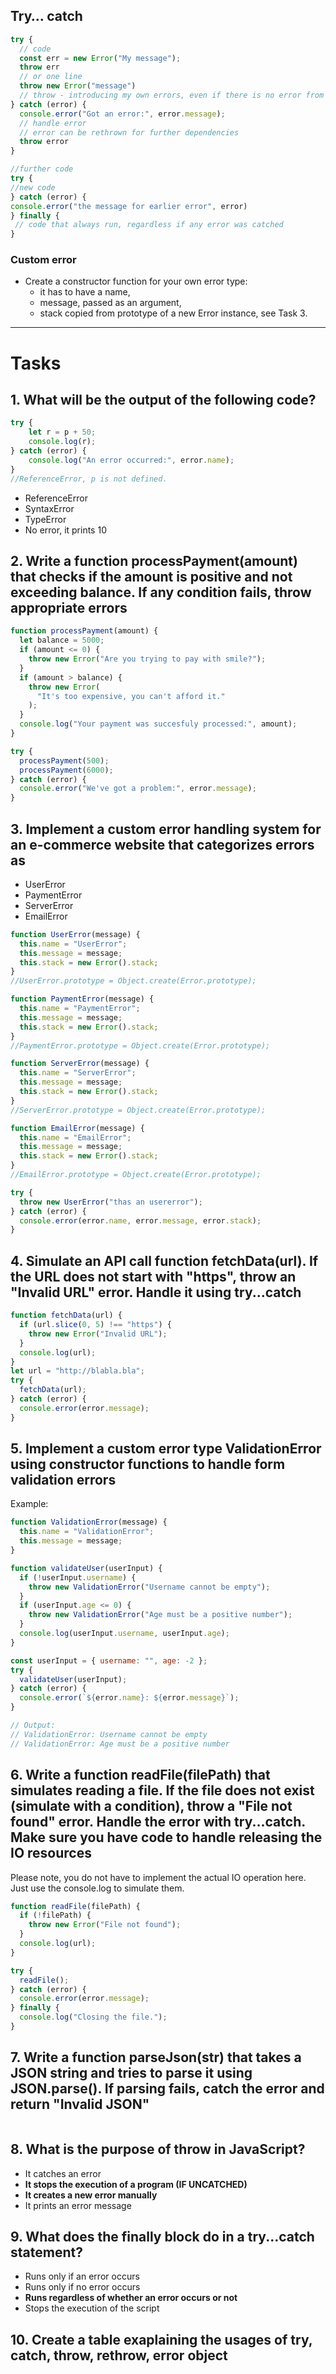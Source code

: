 ## Try… catch

```jsx
try {
  // code
  const err = new Error("My message");
  throw err
  // or one line
  throw new Error("message")
  // throw - introducing my own errors, even if there is no error from engine.
} catch (error) {
  console.error("Got an error:", error.message);
  // handle error
  // error can be rethrown for further dependencies
  throw error
}

//further code
try {
//new code
} catch (error) {
console.error("the message for earlier error", error)
} finally {
 // code that always run, regardless if any error was catched
}
```

### Custom error

- Create a constructor function for your own error type:
    - it has to have a name,
    - message, passed as an argument,
    - stack copied from prototype of a new Error instance, see Task 3.

---

# Tasks

## 1. What will be the output of the following code?

```jsx
try {
    let r = p + 50;
    console.log(r);
} catch (error) {
    console.log("An error occurred:", error.name);
}
//ReferenceError, p is not defined.
```

- ReferenceError
- SyntaxError
- TypeError
- No error, it prints 10

## 2. Write a function processPayment(amount) that checks if the amount is positive and not exceeding balance. If any condition fails, throw appropriate errors

```jsx
function processPayment(amount) {
  let balance = 5000;
  if (amount <= 0) {
    throw new Error("Are you trying to pay with smile?");
  }
  if (amount > balance) {
    throw new Error(
      "It's too expensive, you can't afford it."
    );
  }
  console.log("Your payment was succesfuly processed:", amount);
}

try {
  processPayment(500);
  processPayment(6000);
} catch (error) {
  console.error("We've got a problem:", error.message);
}
```

## 3. Implement a custom error handling system for an e-commerce website that categorizes errors as

- UserError
- PaymentError
- ServerError
- EmailError

```jsx
function UserError(message) {
  this.name = "UserError";
  this.message = message;
  this.stack = new Error().stack;
}
//UserError.prototype = Object.create(Error.prototype);

function PaymentError(message) {
  this.name = "PaymentError";
  this.message = message;
  this.stack = new Error().stack;
}
//PaymentError.prototype = Object.create(Error.prototype);

function ServerError(message) {
  this.name = "ServerError";
  this.message = message;
  this.stack = new Error().stack;
}
//ServerError.prototype = Object.create(Error.prototype);

function EmailError(message) {
  this.name = "EmailError";
  this.message = message;
  this.stack = new Error().stack;
}
//EmailError.prototype = Object.create(Error.prototype);

try {
  throw new UserError("thas an usererror");
} catch (error) {
  console.error(error.name, error.message, error.stack);
}
```

## 4. Simulate an API call function fetchData(url). If the URL does not start with "https", throw an "Invalid URL" error. Handle it using try...catch

```jsx
function fetchData(url) {
  if (url.slice(0, 5) !== "https") {
    throw new Error("Invalid URL");
  }
  console.log(url);
}
let url = "http://blabla.bla";
try {
  fetchData(url);
} catch (error) {
  console.error(error.message);
}
```

## 5. Implement a custom error type ValidationError using constructor functions to handle form validation errors

Example:

```jsx
function ValidationError(message) {
  this.name = "ValidationError";
  this.message = message;
}

function validateUser(userInput) {
  if (!userInput.username) {
    throw new ValidationError("Username cannot be empty");
  }
  if (userInput.age <= 0) {
    throw new ValidationError("Age must be a positive number");
  }
  console.log(userInput.username, userInput.age);
}

const userInput = { username: "", age: -2 };
try {
  validateUser(userInput);
} catch (error) {
  console.error(`${error.name}: ${error.message}`);
}

// Output:
// ValidationError: Username cannot be empty
// ValidationError: Age must be a positive number

```

## 6. Write a function readFile(filePath) that simulates reading a file. If the file does not exist (simulate with a condition), throw a "File not found" error. Handle the error with try...catch. Make sure you have code to handle releasing the IO resources

Please note, you do not have to implement the actual IO operation here. Just use the console.log to simulate them.

```js
function readFile(filePath) {
  if (!filePath) {
    throw new Error("File not found");
  }
  console.log(url);
}

try {
  readFile();
} catch (error) {
  console.error(error.message);
} finally {
  console.log("Closing the file.");
}
```

## 7. Write a function parseJson(str) that takes a JSON string and tries to parse it using JSON.parse(). If parsing fails, catch the error and return "Invalid JSON"

```jsx

```

## 8. What is the purpose of throw in JavaScript?

- It catches an error
- **It stops the execution of a program (IF UNCATCHED)**
- **It creates a new error manually**
- It prints an error message

## 9. What does the finally block do in a try...catch statement?

- Runs only if an error occurs
- Runs only if no error occurs
- **Runs regardless of whether an error occurs or not**
- Stops the execution of the script

## 10. Create a table exaplaining the usages of try, catch, throw, rethrow, error object